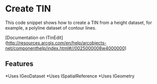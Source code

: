 # Create TIN
This code snippet shows how to create a TIN from a height dataset, for example, a polyline dataset of contour lines.



[Documentation on ITinEdit]
(http://resources.arcgis.com/en/help/arcobjects-net/componenthelp/index.html#//0025000008w4000000)

## Features

*Uses IGeoDataset 
*Uses ISpatialReference 
*Uses IGeometry 





